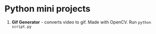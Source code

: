 # Python mini projects

1. **Gif Generator** - converts video to gif. Made with OpenCV. 
 Run ```python script.py``` 


